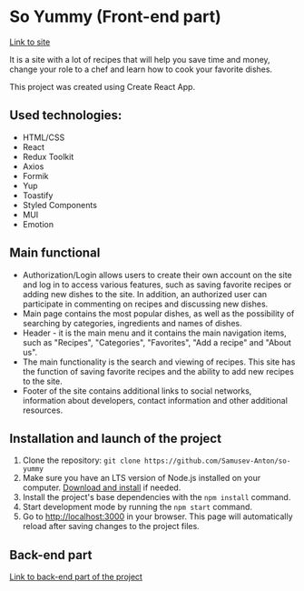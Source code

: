 # So Yummy (Front-end part)

[Link to site](https://samusev-anton.github.io/so-yummy/main)

It is a site with a lot of recipes that will help you save time and money,
change your role to a chef and learn how to cook your favorite dishes.

This project was created using Create React App.

## Used technologies:

- HTML/CSS
- React
- Redux Toolkit
- Axios
- Formik
- Yup
- Toastify
- Styled Components
- MUI
- Emotion

## Main functional

- Authorization/Login allows users to create their own account on the site and
  log in to access various features, such as saving favorite recipes or adding
  new dishes to the site. In addition, an authorized user can participate in
  commenting on recipes and discussing new dishes.
- Main page contains the most popular dishes, as well as the possibility of
  searching by categories, ingredients and names of dishes.
- Header - it is the main menu and it contains the main navigation items, such
  as "Recipes", "Categories", "Favorites", "Add a recipe" and "About us".
- The main functionality is the search and viewing of recipes. This site has the
  function of saving favorite recipes and the ability to add new recipes to the
  site.
- Footer of the site contains additional links to social networks, information
  about developers, contact information and other additional resources.

## Installation and launch of the project

1. Clone the repository: `git clone https://github.com/Samusev-Anton/so-yummy`
2. Make sure you have an LTS version of Node.js installed on your computer.
   [Download and install](https://nodejs.org/en/) if needed.
3. Install the project's base dependencies with the `npm install` command.
4. Start development mode by running the `npm start` command.
5. Go to [http://localhost:3000](http://localhost:3000) in your browser. This
   page will automatically reload after saving changes to the project files.

## Back-end part

[Link to back-end part of the project](https://github.com/Samusev-Anton/so-yummy-backend)
